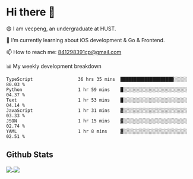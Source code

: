 
# Hi there 👋
😄 I am vecpeng, an undergraduate at HUST.

🌱 I’m currently learning about iOS development & Go & Frontend.

📫 How to reach me: 841298391cp@gmail.com

📊 My weekly development breakdown
<!--START_SECTION:waka-->

```text
TypeScript                 36 hrs 35 mins  ████████████████████░░░░░   80.03 %
Python                     1 hr 59 mins    █░░░░░░░░░░░░░░░░░░░░░░░░   04.37 %
Text                       1 hr 53 mins    █░░░░░░░░░░░░░░░░░░░░░░░░   04.14 %
JavaScript                 1 hr 31 mins    ▓░░░░░░░░░░░░░░░░░░░░░░░░   03.33 %
JSON                       1 hr 15 mins    ▓░░░░░░░░░░░░░░░░░░░░░░░░   02.74 %
YAML                       1 hr 8 mins     ▓░░░░░░░░░░░░░░░░░░░░░░░░   02.51 %
```

<!--END_SECTION:waka-->

## Github Stats
<a href="https://github.com/anuraghazra/github-readme-stats">
  <img align="center" src="https://github-readme-stats.vercel.app/api?username=vecpeng&count_private=true&hide=stars" />
</a>
<a href="https://github.com/anuraghazra/convoychat">
  <img align="center" src="https://github-readme-stats.vercel.app/api/top-langs/?username=vecpeng&layout=compact" />
</a>
